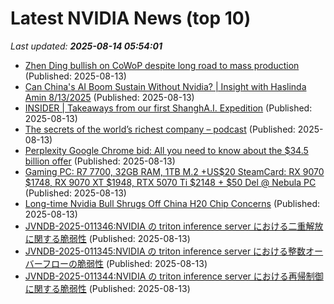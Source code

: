 # Latest NVIDIA News (top 10)
_Last updated: **2025-08-14 05:54:01**_

- [Zhen Ding bullish on CoWoP despite long road to mass production](https://www.digitimes.com/news/a20250813PD206/nvidia-pcb-supply-chain-packaging-zhen-ding.html) (Published: 2025-08-13)
- [Can China's AI Boom Sustain Without Nvidia? | Insight with Haslinda Amin 8/13/2025](https://biztoc.com/x/b7c768c206f6af32) (Published: 2025-08-13)
- [INSIDER | Takeaways from our first ShanghA.I. Expedition](http://technode.com/2025/08/13/insider-takeaways-from-our-first-shangha-i-expedition/) (Published: 2025-08-13)
- [The secrets of the world’s richest company – podcast](https://biztoc.com/x/f074389ea055325e) (Published: 2025-08-13)
- [Perplexity Google Chrome bid: All you need to know about the $34.5 billion offer](https://economictimes.indiatimes.com/tech/technology/perplexity-google-chrome-bid-all-you-need-to-know-about-the-34-5-billion-offer/articleshow/123272152.cms) (Published: 2025-08-13)
- [Gaming PC: R7 7700, 32GB RAM, 1TB M.2 +US$20 SteamCard: RX 9070 $1748, RX 9070 XT $1948, RTX 5070 Ti $2148 + $50 Del @ Nebula PC](https://www.ozbargain.com.au/node/919407) (Published: 2025-08-13)
- [Long-time Nvidia Bull Shrugs Off China H20 Chip Concerns](https://consent.yahoo.com/v2/collectConsent?sessionId=1_cc-session_0de21ba5-e963-4e26-a35c-b87421f9bc6a) (Published: 2025-08-13)
- [JVNDB-2025-011346:NVIDIA の triton inference server における二重解放に関する脆弱性](http://vrda.jpcert.or.jp/feed/ja/JVNiPedia_JVNDB-2025-011346_AD_1.html) (Published: 2025-08-13)
- [JVNDB-2025-011345:NVIDIA の triton inference server における整数オーバーフローの脆弱性](http://vrda.jpcert.or.jp/feed/ja/JVNiPedia_JVNDB-2025-011345_AD_1.html) (Published: 2025-08-13)
- [JVNDB-2025-011344:NVIDIA の triton inference server における再帰制御に関する脆弱性](http://vrda.jpcert.or.jp/feed/ja/JVNiPedia_JVNDB-2025-011344_AD_1.html) (Published: 2025-08-13)
